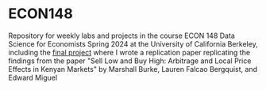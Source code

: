 # ECON148
Repository for weekly labs and projects in the course ECON 148 Data Science for Economists Spring 2024 at the University of California Berkeley, including the [final project](proj/proj03) where I wrote a replication paper replicating the findings from the paper "Sell Low and Buy High: Arbitrage and Local Price Effects in Kenyan Markets" by Marshall Burke, Lauren Falcao Bergquist, and Edward Miguel 
